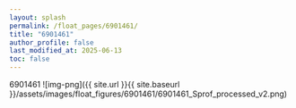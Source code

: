 ```yaml
---
layout: splash
permalink: /float_pages/6901461/
title: "6901461"
author_profile: false
last_modified_at: 2025-06-13
toc: false
---
```

 
6901461
![img-png]({{ site.url }}{{ site.baseurl }}/assets/images/float_figures/6901461/6901461_Sprof_processed_v2.png)